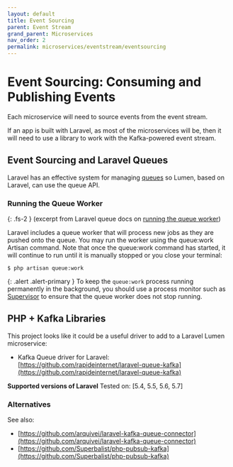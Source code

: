 ```yaml
---
layout: default
title: Event Sourcing
parent: Event Stream
grand_parent: Microservices
nav_order: 2
permalink: microservices/eventstream/eventsourcing
---
```


# Event Sourcing: Consuming and Publishing Events

Each microservice will need to source events from the event stream.

If an app is built with Laravel, as most of the microservices will be, then it will need to use a library to work with the Kafka-powered event stream.

## Event Sourcing and Laravel Queues

Laravel has an effective system for managing [queues](https://laravel.com/docs/master/queues) so Lumen, based on Laravel, can use the queue API.

### Running the Queue Worker

{: .fs-2 }
(excerpt from Laravel queue docs on [running the queue worker](https://laravel.com/docs/master/queues#running-the-queue-worker))

Laravel includes a queue worker that will process new jobs as they are pushed onto the queue. You may run the worker using the queue:work Artisan command. Note that once the  queue:work command has started, it will continue to run until it is manually stopped or you close your terminal:

```
$ php artisan queue:work
```

{: .alert .alert-primary }
To keep the `queue:work` process running permanently in the background, you should use a process monitor such as [Supervisor](https://laravel.com/docs/master/queues#supervisor-configuration) to ensure that the queue worker does not stop running.

## PHP + Kafka Libraries

This project looks like it could be a useful driver to add to a Laravel Lumen microservice:

- Kafka Queue driver for Laravel: [https://github.com/rapideinternet/laravel-queue-kafka](https://github.com/rapideinternet/laravel-queue-kafka)

**Supported versions of Laravel**
Tested on: [5.4, 5.5, 5.6, 5.7]

### Alternatives

See also:

- [https://github.com/arquivei/laravel-kafka-queue-connector](https://github.com/arquivei/laravel-kafka-queue-connector)
- [https://github.com/Superbalist/php-pubsub-kafka](https://github.com/Superbalist/php-pubsub-kafka)